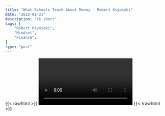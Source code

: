 ```yaml
---
title: "What Schools Teach About Money - Robert Kiyosaki"
date: "2022-01-21"
description: "rk short"
tags: [
    "Robert Kiyosaki",
    "Mindset",
    "Finance",
]
type: "post"
---
```

{{< rawhtml >}}
    <video width="auto" height="auto" controls>
        <source src="https://clips.dev00ps.com/Robert%20Kiyosaki/support_infrastructure.mp4" type="video/mp4"> 
    </video>
{{< /rawhtml >}}